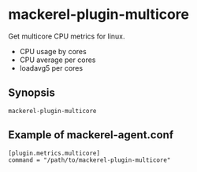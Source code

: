 mackerel-plugin-multicore
=====================

Get multicore CPU metrics for linux.

- CPU usage by cores
- CPU average per cores
- loadavg5 per cores

## Synopsis

```shell
mackerel-plugin-multicore
```

## Example of mackerel-agent.conf

```
[plugin.metrics.multicore]
command = "/path/to/mackerel-plugin-multicore"
```
